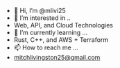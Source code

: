 - 👋 Hi, I’m @mlivi25
- 👀 I’m interested in ..
- Web, API, and Cloud Technologies
- 🌱 I’m currently learning ...
- Rust, C++, and AWS + Terraform
- 📫 How to reach me ...
- mitchlivingston25@gmail.com
<!---
mlivi25/mlivi25 is a ✨ special ✨ repository because its `README.md` (this file) appears on your GitHub profile.
You can click the Preview link to take a look at your changes.
--->
